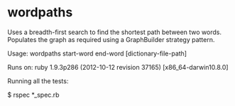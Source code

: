 wordpaths
=========

Uses a breadth-first search to find the shortest path between two words.  Populates the graph as required using
a GraphBuilder strategy pattern.

Usage: wordpaths start-word end-word [dictionary-file-path]

Runs on: ruby 1.9.3p286 (2012-10-12 revision 37165) [x86_64-darwin10.8.0]

Running all the tests:

$ rspec *_spec.rb

